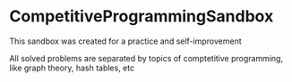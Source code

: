 # CompetitiveProgrammingSandbox
This sandbox was created for a practice and self-improvement

All solved problems are separated by topics of comptetitive programming, like graph theory, hash tables, etc
